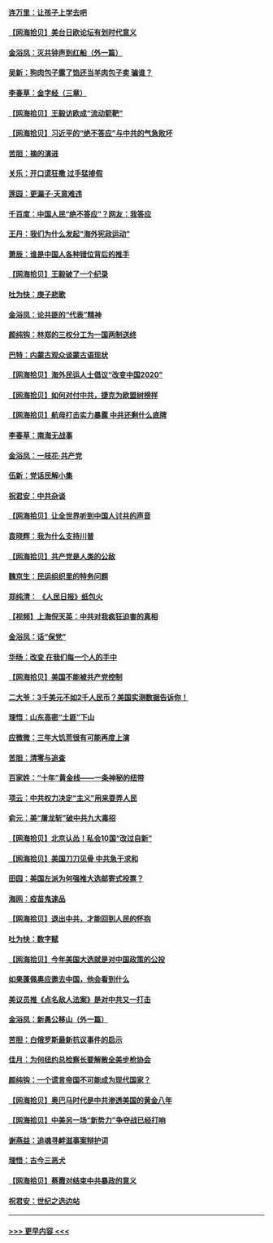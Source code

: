 #### [连万里：让孩子上学去吧](../pages/nsc993/n12385309.md?t=09080602) 
#### [【网海拾贝】美台日欧论坛有划时代意义](../pages/nsc993/n12385232.md?t=09080602) 
#### [金浴凤：灭共钟声到红船（外一篇）](../pages/nsc993/n12385154.md?t=09080602) 
#### [吴新：狗肉包子露了馅还当羊肉包子卖 骗谁？](../pages/nsc993/n12385133.md?t=09080602) 
#### [李春草：金字经（三章）](../pages/nsc993/n12383691.md?t=09080602) 
#### [【网海拾贝】王毅访欧成“流动箭靶”](../pages/nsc993/n12383338.md?t=09080602) 
#### [【网海拾贝】习近平的“绝不答应”与中共的气急败坏](../pages/nsc993/n12382819.md?t=09080602) 
#### [苦胆：摘的演进](../pages/nsc993/n12382619.md?t=09080602) 
#### [关乐：开口谎狂撒 过手猛掺假](../pages/nsc993/n12382604.md?t=09080602) 
#### [莲园：更漏子‧天意难违](../pages/nsc993/n12382598.md?t=09080602) 
#### [千百度：中国人民“绝不答应”？网友：我答应](../pages/nsc993/n12382024.md?t=09080602) 
#### [王丹：我们为什么发起“海外宪政运动”](../pages/nsc993/n12380286.md?t=09080602) 
#### [萧辰：谁是中国人各种错位背后的推手](../pages/nsc993/n12379800.md?t=09080602) 
#### [【网海拾贝】王毅破了一个纪录](../pages/nsc993/n12379251.md?t=09080602) 
#### [吐为快：庚子悲歌](../pages/nsc993/n12378821.md?t=09080602) 
#### [金浴凤：论共匪的“代表”精神](../pages/nsc993/n12377546.md?t=09080602) 
#### [颜纯钩：林郑的三权分工为一国两制送终](../pages/nsc993/n12377306.md?t=09080602) 
#### [巴特：内蒙古观众谈蒙古语现状](../pages/nsc993/n12376923.md?t=09080602) 
#### [【网海拾贝】海外民运人士倡议“改变中国2020”](../pages/nsc993/n12376682.md?t=09080602) 
#### [【网海拾贝】如何对付中共，捷克为欧盟树榜样](../pages/nsc993/n12374209.md?t=09080602) 
#### [【网海拾贝】航母打击实力暴露 中共还剩什么底牌](../pages/nsc993/n12371825.md?t=09080602) 
#### [李春草：南海无战事](../pages/nsc993/n12371159.md?t=09080602) 
#### [金浴凤：一枝花·共产党](../pages/nsc993/n12368757.md?t=09080602) 
#### [伍新：党话民解小集](../pages/nsc993/n12366907.md?t=09080602) 
#### [祝君安：中共杂谈](../pages/nsc993/n12366076.md?t=09080602) 
#### [【网海拾贝】让全世界听到中国人讨共的声音](../pages/nsc993/n12365569.md?t=09080602) 
#### [袁晓辉：我为什么支持川普](../pages/nsc993/n12362670.md?t=09080602) 
#### [【网海拾贝】共产党是人类的公敌](../pages/nsc993/n12363182.md?t=09080602) 
#### [魏京生：民运组织里的特务问题](../pages/nsc993/n12363010.md?t=09080602) 
#### [郑纯清： 《人民日报》纸包火](../pages/nsc993/n12362706.md?t=09080602) 
#### [【视频】上海倪天英：中共对我疯狂迫害的真相](../pages/nsc993/n12356341.md?t=09080602) 
#### [金浴凤：话“保党”](../pages/nsc993/n12361867.md?t=09080602) 
#### [华旸：改变 在我们每一个人的手中](../pages/nsc993/n12361774.md?t=09080602) 
#### [【网海拾贝】美国不能被共产党控制](../pages/nsc993/n12360271.md?t=09080602) 
#### [二大爷：3千美元不如2千人民币？美国实测数据告诉你！](../pages/nsc993/n12358563.md?t=09080602) 
#### [理悟：山东高密“土匪”下山](../pages/nsc993/n12358535.md?t=09080602) 
#### [应微微：三年大饥荒很有可能再度上演](../pages/nsc993/n12358523.md?t=09080602) 
#### [苦胆：清零与追查](../pages/nsc993/n12358501.md?t=09080602) 
#### [百家姓：“十年”黄金线——一条神秘的纽带](../pages/nsc993/n12358319.md?t=09080602) 
#### [项云：中共权力决定“主义”用来耍弄人民](../pages/nsc993/n12358172.md?t=09080602) 
#### [俞元：美“屠龙斩”破中共九大毒招](../pages/nsc993/n12357822.md?t=09080602) 
#### [【网海拾贝】北京认怂！私会10国“改过自新”](../pages/nsc993/n12357784.md?t=09080602) 
#### [【网海拾贝】美国刀刀见骨 中共急于求和](../pages/nsc993/n12355511.md?t=09080602) 
#### [田园：美国左派为何强推大选邮寄式投票？](../pages/nsc993/n12352963.md?t=09080602) 
#### [海网：疫苗鬼速品](../pages/nsc993/n12354438.md?t=09080602) 
#### [【网海拾贝】退出中共，才能回到人民的怀抱](../pages/nsc993/n12352634.md?t=09080602) 
#### [吐为快：数字赋](../pages/nsc993/n12352317.md?t=09080602) 
#### [【网海拾贝】今年美国大选就是对中国政策的公投](../pages/nsc993/n12350973.md?t=09080602) 
#### [如果蓬佩奥应邀去中国，他会看到什么](../pages/nsc993/n12350945.md?t=09080602) 
#### [美议员推《点名敌人法案》是对中共又一打击](../pages/nsc993/n12350765.md?t=09080602) 
#### [金浴凤：新愚公移山（外一篇）](../pages/nsc993/n12350253.md?t=09080602) 
#### [苦胆：白俄罗斯最新抗议事件的启示](../pages/nsc993/n12349989.md?t=09080602) 
#### [佳月：为何纽约总检察长要解散全美步枪协会](../pages/nsc993/n12349939.md?t=09080602) 
#### [颜纯钩：一个谎言帝国不可能成为现代国家？](../pages/nsc993/n12349898.md?t=09080602) 
#### [【网海拾贝】奥巴马时代是中共渗透美国的黄金八年](../pages/nsc993/n12349284.md?t=09080602) 
#### [【网海拾贝】中美另一场“新势力”争夺战已经打响](../pages/nsc993/n12346998.md?t=09080602) 
#### [谢燕益：追魂寻衅滋事案辩护词](../pages/nsc993/n12346892.md?t=09080602) 
#### [理悟：古今三恶犬](../pages/nsc993/n12345190.md?t=09080602) 
#### [【网海拾贝】蔡霞对结束中共暴政的意义](../pages/nsc993/n12344263.md?t=09080602) 
#### [祝君安：世纪之选边站](../pages/nsc993/n12342382.md?t=09080602) 

----
#### [ >>> 更早内容 <<< ](../indexes/nsc993-earlier.md)
